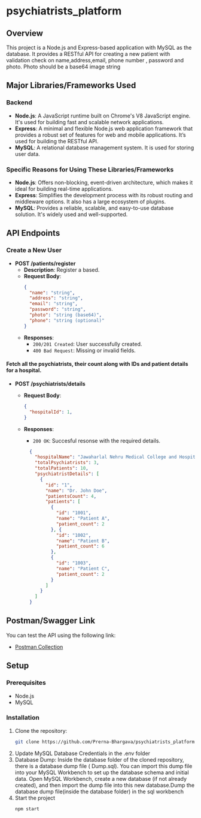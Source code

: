 #  psychiatrists_platform

## Overview

This project is a Node.js and Express-based application with MySQL as the database. It provides a RESTful API for creating a new patient with validation check on name,address,email, phone number , password and photo.
Photo should be a base64 image string

## Major Libraries/Frameworks Used

### Backend

- **Node.js**: A JavaScript runtime built on Chrome's V8 JavaScript engine. It's used for building fast and scalable network applications.
- **Express**: A minimal and flexible Node.js web application framework that provides a robust set of features for web and mobile applications. It’s used for building the RESTful API.
- **MySQL**: A relational database management system. It is used for storing user data.

### Specific Reasons for Using These Libraries/Frameworks

- **Node.js**: Offers non-blocking, event-driven architecture, which makes it ideal for building real-time applications.
- **Express**: Simplifies the development process with its robust routing and middleware options. It also has a large ecosystem of plugins.
- **MySQL**: Provides a reliable, scalable, and easy-to-use database solution. It's widely used and well-supported.

## API Endpoints


### Create a New User

- **POST /patients/register**
  - **Description**: Register a based.
  - **Request Body**:
    ```json
    {
      "name": "string",
      "address": "string",
      "email": "string",
      "password": "string",
      "photo": "string (base64)",
      "phone": "string (optional)"
    }
    ```
  - **Responses**:
    - `200/201 Created`: User successfully created.
    - `400 Bad Request`: Missing or invalid fields.

#### Fetch all the psychiatrists, their count along with IDs and patient details for a hospital. 

- **POST /psychiatrists/details**
  - **Request Body**:
    ```json
    {
      "hospitalId": 1,
    }
    ```

  - **Responses**:
    - `200 OK`: Succesful resonse with the required details.
    ```json
      {
        "hospitalName": "Jawaharlal Nehru Medical College and Hospital",
        "totalPsychiatrists": 3,
        "totalPatients": 10,
        "psychiatristDetails": [
          {
            "id": "1",
            "name": "Dr. John Doe",
            "patientsCount": 4,
            "patients": [
              {
                "id": "1001",
                "name": "Patient A",
                "patient_count": 2
              }, {
                "id": "1002",
                "name": "Patient B",
                "patient_count": 6
              },
              {
                "id": "1003",
                "name": "Patient C",
                "patient_count": 2
              }
            ]
          }
        ]
      }
    ```

## Postman/Swagger Link

You can test the API using the following link:
- [Postman Collection](https://www.postman.com/galactic-spaceship-104152/workspace/psychiatrists/collection/20570774-776c1ee9-8fcf-46a2-8771-c88912c3d4f7?action=share&creator=20570774) 

## Setup

### Prerequisites

- Node.js
- MySQL

### Installation

1. Clone the repository:
   ```sh
   git clone https://github.com/Prerna-Bhargava/psychiatrists_platform

2. Update MySQL Database Credentials in the .env folder
3. Database Dump:
Inside the database folder of the cloned repository, there is a database dump file ( Dump.sql). You can import this dump file into your MySQL Workbench to set up the database schema and initial data. Open MySQL Workbench, create a new database (if not already created), and then import the dump file into this new database.Dump the database dump file(inside the database folder) in the sql workbench
4. Start the project
   ```sh
   npm start
